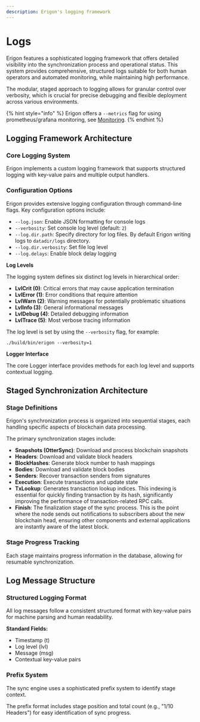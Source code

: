 ```yaml
---
description: Erigon's logging framework
---
```


# Logs

Erigon features a sophisticated logging framework that offers detailed visibility into the synchronization process and operational status. This system provides comprehensive, structured logs suitable for both human operators and automated monitoring, while maintaining high performance.

The modular, staged approach to logging allows for granular control over verbosity, which is crucial for precise debugging and flexible deployment across various environments.&#x20;

{% hint style="info" %}
Erigon offers a `--metrics` flag for using prometheus/grafana monitoring, see [Monitoring](../monitoring/monitoring.md).
{% endhint %}

## Logging Framework Architecture

### Core Logging System

Erigon implements a custom logging framework that supports structured logging with key-value pairs and multiple output handlers.

### Configuration Options

Erigon provides extensive logging configuration through command-line flags. Key configuration options include:

* `--log.json`: Enable JSON formatting for console logs
* `--verbosity`: Set console log level (default: `2`)
* `--log.dir.path`: Specify directory for log files. By default Erigon writing logs to `datadir/logs` directory.
* `--log.dir.verbosity`: Set file log level
* `--log.delays`: Enable block delay logging

**Log Levels**

The logging system defines six distinct log levels in hierarchical order:

* **LvlCrit (0)**: Critical errors that may cause application termination
* **LvlError (1)**: Error conditions that require attention
* **LvlWarn (2)**: Warning messages for potentially problematic situations
* **LvlInfo (3)**: General informational messages
* **LvlDebug (4)**: Detailed debugging information
* **LvlTrace (5)**: Most verbose tracing information

The log level is set by using the `--verbosity` flag, for example:

```
./build/bin/erigon --verbosity=1
```

**Logger Interface**

The core Logger interface provides methods for each log level and supports contextual logging.

## Staged Synchronization Architecture

### Stage Definitions

Erigon's synchronization process is organized into sequential stages, each handling specific aspects of blockchain data processing.

The primary synchronization stages include:

* **Snapshots (OtterSync)**: Download and process blockchain snapshots
* **Headers**: Download and validate block headers
* **BlockHashes**: Generate block number to hash mappings
* **Bodies**: Download and validate block bodies
* **Senders**: Recover transaction senders from signatures
* **Execution**: Execute transactions and update state
* **TxLookup**: Generates transaction lookup indices. This indexing is essential for quickly finding transaction by its hash, significantly improving the performance of transaction-related RPC calls.
* **Finish**: The finalization stage of the sync process. This is the point where the node sends out notifications to subscribers about the new blockchain head, ensuring other components and external applications are instantly aware of the latest block.

### Stage Progress Tracking

Each stage maintains progress information in the database, allowing for resumable synchronization.

## Log Message Structure

### Structured Logging Format

All log messages follow a consistent structured format with key-value pairs for machine parsing and human readability.

**Standard Fields:**

* Timestamp (t)
* Log level (lvl)
* Message (msg)
* Contextual key-value pairs

### Prefix System

The sync engine uses a sophisticated prefix system to identify stage context.

The prefix format includes stage position and total count (e.g., "1/10 Headers") for easy identification of sync progress.
